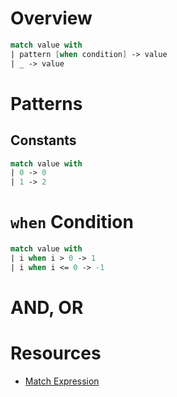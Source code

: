 # Overview

```fsharp
match value with
| pattern [when condition] -> value
| _ -> value
```

# Patterns

## Constants

```fsharp
match value with
| 0 -> 0
| 1 -> 2
```

# `when` Condition

```fsharp
match value with
| i when i > 0 -> 1
| i when i <= 0 -> -1
```

# AND, OR

# Resources

- [Match Expression](https://fsharpforfunandprofit.com/posts/match-expression/)
